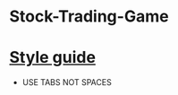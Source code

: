 # Stock-Trading-Game

# [Style guide](https://docs.godotengine.org/en/stable/tutorials/scripting/gdscript/gdscript_styleguide.html)
- USE TABS NOT SPACES
